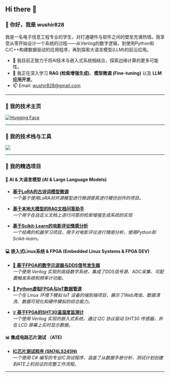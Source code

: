 ## Hi there 👋
### 👋 你好，我是 wushir828

我是一名电子信息工程专业的学生，对打通硬件与软件之间的壁垒充满热情。我享受从零开始设计一个系统的过程——从Verilog的数字逻辑，到使用Python和C/C++构建数据驱动的应用程序，再到探索大语言模型(LLM)的前沿应用。

- 🔭 我目前正致力于将AI技术与嵌入式系统相结合，探索边缘计算的更多可能性。
- 🌱 我正在深入学习 **RAG (检索增强生成)**、**模型微调 (Fine-tuning)** 以及 **LLM应用开发**。
- 📫 Email: wushir828@gmail.com

---

### 🔗 我的技术主页

<p align="left">
  <a href="https://huggingface.co/wushir828" target="_blank">
    <img src="https://img.shields.io/badge/🤗-Hugging%20Face-yellow.svg" alt="Hugging Face"/>
  </a>
</p>

---

### 🔧 我的技术栈与工具

<p align="left">
  <a href="https://skillicons.dev">
    <img src="https://skillicons.dev/icons?i=verilog,python,c,cpp,pytorch,tensorflow,git,github,linux,docker,vscode" />
  </a>
</p>

---

### 🚀 我的精选项目

#### 🤖 AI & 大语言模型 (AI & Large Language Models)

* **[ 基于LoRA的古诗词模型微调 ](https://github.com/wushir828/Chinese-Poetry-LLM-Finetuning)** <br/>
    *一个基于使用LoRA对开源模型进行微调使其进行模仿创作的项目。*

* **[基于本地大模型的RAG文档问答助手](https://github.com/wushir828/Document-QnA-with-RAG-and-Local-LLM)** <br/>
    *一个用于在自定义文档上进行问答的检索增强生成系统的实现*

* **[ 基于Scikit-Learn的电影评论情感分析 ](https://github.com/wushir828/Movie-Sentiment-Analysis-Scikit-Learn)** <br/>
    *一个经典的机器学习项目，用于对电影评论进行情感分析，使用Python和Scikit-learn。*

#### 💻 嵌入式Linux系统 & FPGA (Embedded Linux Systems & FPGA DEV)

* **[🧠 基于FPGA的数字示波器与DDS信号发生器](https://github.com/wushir828/FPGA-ADC-oscillograph)** <br/>
    *一个使用 Verilog 实现的高级数字系统，集成了DDS信号源、ADC采集、可配置触发系统和频率计功能。*
  
* **[🐍 Python虚拟FPGA与IoT数据管道](https://github.com/wushir828/Python-Virtual-FPGA-Lab-Linux-IoT-Data-Pipeline)** <br/>
    *一个在 Linux 环境下模拟 IoT 设备的端到端项目，展示了Web爬虫、数据清洗、数据可视化和硬件模拟的综合能力。*

* **[💡 基于FPGA的SHT30温湿度监测计](https://github.com/wushir828/FPGA-SHT30-Temperature-Display)** <br/>
    *一个使用 Verilog 实现的嵌入式系统，通过 I2C 协议驱动 SHT30 传感器，并在 LCD 屏幕上实时显示数据。*

#### 📊 集成电路芯片测试 （ATE)

* **[ IC芯片测试程序 (SN74LS245N) ](https://github.com/wushir828/IC-Test-SN74LS245N)** <br/>
    *一个使用 C# 编写的专业IC测试程序，涵盖了从数据手册分析、测试计划创建到ATE上机验证的完整工作流程。*

---
